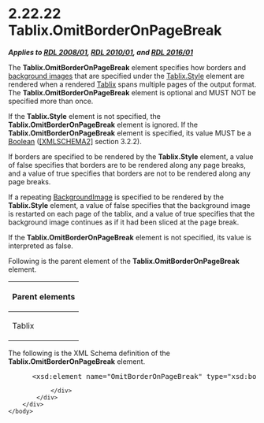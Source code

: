 <html dir="LTR" xmlns:mshelp="http://msdn.microsoft.com/mshelp" xmlns:ddue="http://ddue.schemas.microsoft.com/authoring/2003/5" xmlns:xlink="http://www.w3.org/1999/xlink" xmlns:tool="http://www.microsoft.com/tooltip">
    <head>
        <meta http-equiv="Content-Type" content="text/html; CHARSET=utf-8"></meta>
        <meta name="save" content="history"></meta>
        <title>2.22.22 Tablix.OmitBorderOnPageBreak</title>
        <xml>
            <mshelp:toctitle title="2.22.22 Tablix.OmitBorderOnPageBreak"></mshelp:toctitle>
            <mshelp:rltitle title="[MS-RDL]: Tablix.OmitBorderOnPageBreak"></mshelp:rltitle>
            <mshelp:keyword index="A" term="8daadd7d-8f1e-409d-b036-4780a4b173e0"></mshelp:keyword>
            <mshelp:attr name="DCSext.ContentType" value="open specification"></mshelp:attr>
            <mshelp:attr name="AssetID" value="8daadd7d-8f1e-409d-b036-4780a4b173e0"></mshelp:attr>
            <mshelp:attr name="TopicType" value="kbRef"></mshelp:attr>
            <mshelp:attr name="DCSext.Title" value="[MS-RDL]: Tablix.OmitBorderOnPageBreak" />
        </xml>
    </head>
    <body>
        <div id="header">
            <h1 class="heading">2.22.22 Tablix.OmitBorderOnPageBreak</h1>
        </div>
        <div id="mainSection">
            <div id="mainBody">
                <div id="allHistory" class="saveHistory"></div>
                <div id="sectionSection0" class="section" name="collapseableSection">
                    

<p><b><i>Applies to </i></b><a href="1e855f94-4617-47e4-b89e-0856c6cb420f.html"><b><i>RDL 2008/01</i></b></a><b><i>,
</i></b><a href="3428e690-a348-4ec7-8a6a-8efb42d2cdee.html"><b><i>RDL 2010/01</i></b></a><b><i>,
and </i></b><a href="52ce3983-2bfc-4e72-9359-42aaf5fe4509.html"><b><i>RDL 2016/01</i></b></a></p>

<p>The <b>Tablix.OmitBorderOnPageBreak</b> element specifies
how borders and <a href="b2482b3f-74ab-4ca8-a9e5-c07955011743.html#gt_bc67ce68-380f-4fe4-987e-6d3b0d795635">background
images</a> that are specified under the <a href="ba49cc8b-1078-4c8c-ba54-d860242ad002.html">Tablix.Style</a> element are
rendered when a rendered <a href="e42fb86e-799a-4202-8845-ac38831efccb.html">Tablix</a>
spans multiple pages of the output format. The <b>Tablix.OmitBorderOnPageBreak</b>
element is optional and MUST NOT be specified more than once. </p>

<p>If the <b>Tablix.Style</b> element is not specified, the <b>Tablix.OmitBorderOnPageBreak</b>
element is ignored. If the <b>Tablix.OmitBorderOnPageBreak</b> element is
specified, its value MUST be a <a href="4802fa14-3619-43fa-9898-3acab160a24c.html">Boolean</a> (<a href="https://go.microsoft.com/fwlink/?LinkId=90610">[XMLSCHEMA2]</a> section
3.2.2). </p>

<p>If borders are specified to be rendered by the <b>Tablix.Style</b>
element, a value of false specifies that borders are to be rendered along any
page breaks, and a value of true specifies that borders are not to be rendered
along any page breaks. </p>

<p>If a repeating <a href="b3c5d73d-2f29-4b32-9846-d077a22588bf.html">BackgroundImage</a> is
specified to be rendered by the <b>Tablix.Style</b> element, a value of false
specifies that the background image is restarted on each page of the tablix,
and a value of true specifies that the background image continues as if it had
been sliced at the page break. </p>

<p>If the <b>Tablix.OmitBorderOnPageBreak</b> element is not
specified, its value is interpreted as false.</p>

<p>Following is the parent element of the <b>Tablix.OmitBorderOnPageBreak</b>
element.</p>

<table>
 <thead>
  <tr>
   <th>
   <p>Parent elements</p>
   </th>
  </tr>
 </thead>
 <tr>
  <td>
  <p>Tablix</p>
  </td>
 </tr>
</table>

<p>The following is the XML Schema definition of the <b>Tablix.OmitBorderOnPageBreak</b>
element.</p>

<dl>
<dd>
<div><pre> &lt;xsd:element name=&quot;OmitBorderOnPageBreak&quot; type=&quot;xsd:boolean&quot; minOccurs=&quot;0&quot; /&gt;
</pre></div>
</dd></dl>


                </div>
            </div>
        </div>
    </body>
</html>